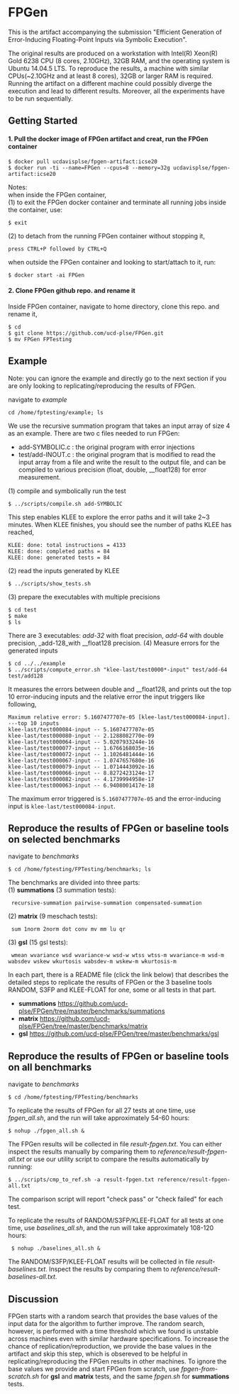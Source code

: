 # FPGen 
This is the artifact accompanying the submission "Efficient Generation of Error-Inducing Floating-Point Inputs via Symbolic Execution".

The original results are produced on a workstation with Intel(R) Xeon(R) Gold 6238 CPU (8 cores, 2.10GHz), 32GB RAM, and the operating system
is Ubuntu 14.04.5 LTS. To reproduce the results, a machine with similar CPUs(~2.10GHz and at least 8 cores), 32GB or larger RAM is 
required. Running the artifact on a different machine could possibly diverge the execution and lead to different results. Moreover, all 
the experiments have to be run sequentially.  

## Getting Started

  #### 1. Pull the docker image of FPGen artifact and creat, run the FPGen container  
  ```
  $ docker pull ucdavisplse/fpgen-artifact:icse20   
  $ docker run -ti --name=FPGen --cpus=8 --memory=32g ucdavisplse/fpgen-artifact:icse20   
  ```
  Notes:  
  when inside the FPGen container,  
  (1) to exit the FPGen docker container and terminate all running jobs inside the container, use:   
  ```
  $ exit
  ```
  (2) to detach from the running FPGen container without stopping it, 
  ```
  press CTRL+P followed by CTRL+Q
  ```
  when outside the FPGen container and looking to start/attach to it, run: 
  ```
  $ docker start -ai FPGen 
  ```
  #### 2. Clone FPGen github repo. and rename it
  Inside FPGen container, navigate to home directory, clone this repo. and rename it,
  ```
  $ cd
  $ git clone https://github.com/ucd-plse/FPGen.git
  $ mv FPGen FPTesting
  ```
## Example
  Note: you can ignore the example and directly go to the next section if you are only looking to replicating/reproducing the results of FPGen.
  
  navigate to _example_
  ```
  cd /home/fptesting/example; ls
  ```
  We use the recursive summation program that takes an input array of size 4 as an example. There are two c files needed to run FPGen:
  * add-SYMBOLIC.c   : the original program with error injections
  * test/add-INOUT.c : the original program that is modified to read the input array from a file and write the result to the output file, and can be compiled to various precision (float, double, \_\_float128) for error measurement.
  
  (1) compile and symbolically run the test
  ```
  $ ../scripts/compile.sh add-SYMBOLIC
  ```
  This step enables KLEE to explore the error paths and it will take 2~3 minutes. When KLEE finishes, you should see the number of paths KLEE has reached, 
  ```
  KLEE: done: total instructions = 4133
  KLEE: done: completed paths = 84
  KLEE: done: generated tests = 84
  ```
  (2) read the inputs generated by KLEE
  ```
  $ ../scripts/show_tests.sh
  ```
  (3) prepare the executables with multiple precisions 
  ```
  $ cd test
  $ make
  $ ls
  ```
  There are 3 executables: _add-32_ with float precision, _add-64_ with double precision, _add-128_with \_\_float128 precision.
  (4) Measure errors for the generated inputs
  ```
  $ cd ../../example
  $ ../scripts/compute_error.sh "klee-last/test0000*-input" test/add-64 test/add128
  ```
  It measures the errors between double and \_\_float128, and prints out the top 10 error-inducing inputs and the relative error the input triggers like following,
  ```
  Maximum relative error: 5.1607477707e-05 [klee-last/test000084-input].
  ---top 10 inputs
  klee-last/test000084-input -- 5.1607477707e-05
  klee-last/test000080-input -- 2.1288082770e-09
  klee-last/test000064-input -- 5.0207933244e-16
  klee-last/test000077-input -- 1.6766168035e-16
  klee-last/test000072-input -- 1.1026481444e-16
  klee-last/test000067-input -- 1.0747657680e-16
  klee-last/test000079-input -- 1.0714443092e-16
  klee-last/test000066-input -- 8.8272423124e-17
  klee-last/test000082-input -- 4.1739994958e-17
  klee-last/test000063-input -- 6.9408001417e-18
  ```
  The maximum error triggered is `5.1607477707e-05` and the error-inducing input is `klee-last/test000084-input`.
## Reproduce the results of FPGen or baseline tools on selected benchmarks 
  navigate to _benchmarks_
  ```
  $ cd /home/fptesting/FPTesting/benchmarks; ls 
  ``` 
  The benchmarks are divided into three parts:  
   (1) **summations** (3 summation tests):
   ```
    recursive-summation pairwise-summation compensated-summation
   ```
   (2) **matrix** (9 meschach tests): 
   ```
    sum 1norm 2norm dot conv mv mm lu qr
   ```
   (3) **gsl** (15 gsl tests): 
   ```
    wmean wvariance wsd wvariance-w wsd-w wtss wtss-m wvariance-m wsd-m wabsdev wskew wkurtosis wabsdev-m wskew-m wkurtosis-m
   ```
   
  In each part, there is a README file (click the link below) that describes the detailed steps to replicate the results of FPGen or the 3 baseline tools RANDOM, S3FP and KLEE-FLOAT for one, some or all tests in that part.
  
  
  * __summations__ https://github.com/ucd-plse/FPGen/tree/master/benchmarks/summations
  * __matrix__ https://github.com/ucd-plse/FPGen/tree/master/benchmarks/matrix
  * __gsl__ https://github.com/ucd-plse/FPGen/tree/master/benchmarks/gsl
  
## Reproduce the results of FPGen or baseline tools on all benchmarks 
  navigate to _benchmarks_
  ```
  $ cd /home/fptesting/FPTesting/benchmarks 
  ``` 
  To replicate the results of FPGen for all 27 tests at one time, use _fpgen\_all.sh_, and the run will take approximately 54-60 hours:
  ```
  $ nohup ./fpgen_all.sh & 
  ```
 The FPGen results will be collected in file _result-fpgen.txt_. 
 You can either inspect the results manually by comparing them to _reference/result-fpgen-all.txt_ or use our utility script 
 to compare the results automatically by running:
 ```
 $ ../scripts/cmp_to_ref.sh -a result-fpgen.txt reference/result-fpgen-all.txt
 ```
 The comparison script will report "check pass" or "check failed" for each test.
 
 To replicate the results of RANDOM/S3FP/KLEE-FLOAT for all tests at one time, use _baselines\_all.sh_, and the run will take approximately 108-120 hours:  
 ```
  $ nohup ./baselines_all.sh &  
 ```
The RANDOM/S3FP/KLEE-FLOAT results will be collected in file 
_result-baselines.txt_. Inspect the results by comparing them to _reference/result-baselines-all.txt_. 

## Discussion 
FPGen starts with a random search that provides the base values of the input data for the algorithm to further improve. The random search, however, is performed with a time threshold which we found is unstable across machines even with similar hardware specifications. To increase the chance of replication/reproduction, we provide the base values in the artifact and skip this step, which is obsereved to be helpful in replicating/reproducing the FPGen results in other machines. To ignore the base values we provide and start FPGen from scratch, use _fpgen-from-scratch.sh_ for __gsl__ and __matrix__ tests, and the same _fpgen.sh_ for __summations__ tests.
